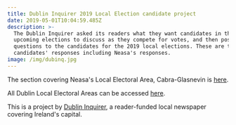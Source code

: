 ```yaml
---
title: Dublin Inquirer 2019 Local Election candidate project
date: 2019-05-01T10:04:59.485Z
description: >-
  The Dublin Inquirer asked its readers what they want candidates in the
  upcoming elections to discuss as they compete for votes, and then posed those
  questions to the candidates for the 2019 local elections. These are the
  candidates' responses including Neasa's responses.
image: /img/dubinq.jpg
---
```

The section covering Neasa's Local Electoral Area, Cabra-Glasnevin is [here](https://dublininquirer.com/projects/elections/2019-local/areas/cabra-glasnevin).

All Dublin Local Electoral Areas can be accessed [here](https://dublininquirer.com/projects/elections/2019-local).

This is a project by [Dublin Inquirer](https://www.dublininquirer.com/), a reader-funded local newspaper covering Ireland's capital.
